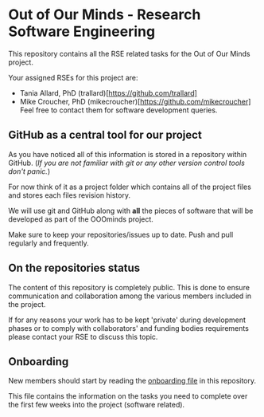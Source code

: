 # Out of Our Minds - Research Software Engineering

This repository contains all the RSE related tasks for the Out of Our Minds project.

Your assigned RSEs for this project are:

- Tania Allard, PhD (trallard)[https://github.com/trallard]
- Mike Croucher, PhD (mikecroucher)[https://github.com/mikecroucher]
Feel free to contact them for software development queries.

## GitHub as a central tool for our project

As you have noticed all of this information is stored in a repository within GitHub. (_If you are not familiar with git or any other version control tools don't panic._)

 For now think of it as a project folder which contains all of the project files and stores each files revision history.

 We will use git and GitHub along with **all** the pieces of software that will be developed as part of the OOOminds project.

 Make sure to keep your repositories/issues up to date. Push and pull regularly and frequently.

## On the repositories status
The content of this repository is completely public. This is done to ensure communication and collaboration among the various members  included in the project.


If for any reasons your work has to be kept 'private' during development phases or to comply with collaborators' and funding bodies requirements please contact your RSE to discuss this topic.

## Onboarding
New members should start by reading the [onboarding file](./onboarding.md) in this repository.

This file contains the information on the tasks you need to complete over the first few weeks into the project (software related).
